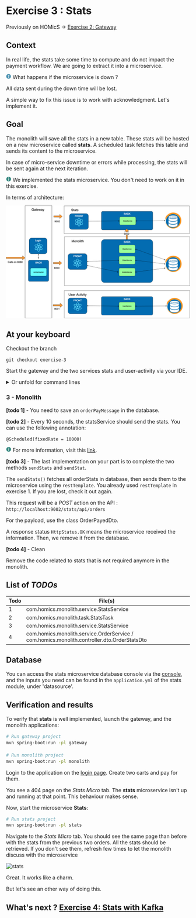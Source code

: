 # Exercise 3 : Stats

Previously on HOMicS -> [Exercise 2: Gateway](gateway.md)

## Context

In real life, the stats take some time to compute and do not impact the payment workflow. We are going to extract it into
a microservice.

![question](../img/question.png) What happens if the microservice is down ?

All data sent during the down time will be lost.
 
A simple way to fix this issue is to work with acknowledgment. Let's implement it.

## Goal

The monolith will save all the stats in a new table. These stats will be hosted on a new microservice called **stats**.
A scheduled task fetches this table and sends its content to the microservice. 

In case of micro-service downtime or errors while processing, the stats will be sent again at the next iteration.

![info](../img/info.png) We implemented the stats microservice. You don't need to work on it in this exercise.

In terms of architecture:

![stats](../img/stats.png)

## At your keyboard 

Checkout the branch

    git checkout exercise-3

Start the gateway and the two services stats and user-activity  via your IDE. 
<details>
    <summary>Or unfold for command lines</summary>

    # gateway
    mvn spring-boot:run -pl gateway
    # monolith
    mvn spring-boot:run -pl monolith
    # user-activity
    mvn spring-boot:run -pl user-activity

</details>

### 3 - Monolith

**[todo 1]** - You need to save an `orderPayMessage` in the database.

**[todo 2]** - Every 10 seconds, the statsService should send the stats. You can use the following annotation:
        
    @Scheduled(fixedRate = 10000)
    
![info](../img/info.png) For more information, visit this [link](https://docs.spring.io/spring/docs/current/javadoc-api/org/springframework/scheduling/annotation/Scheduled.html).

**[todo 3]** - The last implementation on your part is to complete the two methods `sendStats` and `sendStat`.

The `sendStats()` fetches all orderStats in database, then sends them to the microservice using the `restTemplate`.
You already used `restTemplate` in exercise 1. If you are lost, check it out again.

This request will be a _POST_ action on the API : `http://localhost:9002/stats/api/orders`

For the payload, use the class OrderPayedDto.

A response status `HttpStatus.OK` means the microservice received the information. Then, we remove it from the
database.

**[todo 4]** - Clean

Remove the code related to stats that is not required anymore in the monolith.

## List of _TODOs_

| **Todo** | **File(s)**                           |
|----------|---------------------------------------|
| 1 | com.homics.monolith.service.StatsService |
| 2 | com.homics.monolith.task.StatsTask |
| 3 | com.homics.monolith.service.StatsService |
| 4 | com.homics.monolith.service.OrderService / com.homics.monolith.controller.dto.OrderStatsDto |

## Database

You can access the stats microservice database console via the [console](http://localhost:9002/console), 
and the inputs you need can be found in the `application.yml` of the stats module, under 'datasource'.

## Verification and results

To verify that **stats** is well implemented, launch the gateway, and the monolith applications:

```bash
# Run gateway project
mvn spring-boot:run -pl gateway

# Run monolith project
mvn spring-boot:run -pl monolith
```

Login to the application on the [login page](http://localhost:8080/login). Create two carts and pay for them.

You see a 404 page on the _Stats Micro_ tab. The **stats** microservice isn't up and running at that point. This behaviour
makes sense.

Now, start the microservice **Stats**:

````bash
# Run stats project
mvn spring-boot:run -pl stats
````

Navigate to the _Stats Micro_ tab. You should see the same page than before with the stats from the previous two orders.
All the stats should be retrieved. If you don't see them, refresh few times to let the monolith discuss with the microservice 

![stats](../img/stats-micro.gif)

Great. It works like a charm.

But let's see an other way of doing this.

## What's next ? [Exercise 4: Stats with Kafka](kafka.md)
